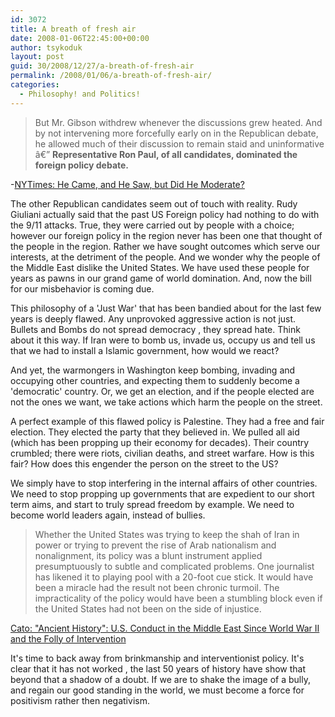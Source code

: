 ```yaml
---
id: 3072
title: A breath of fresh air
date: 2008-01-06T22:45:00+00:00
author: tsykoduk
layout: post
guid: 30/2008/12/27/a-breath-of-fresh-air
permalink: /2008/01/06/a-breath-of-fresh-air/
categories:
  - Philosophy! and Politics!
---
```

<blockquote>But Mr. Gibson withdrew whenever the discussions grew heated. And by not intervening more forcefully early on in the Republican debate, he allowed much of their discussion to remain staid and uninformative â€” <b>Representative Ron Paul, of all candidates, dominated the foreign policy debate.</b></blockquote>

<p>-<a href="http://www.nytimes.com/2008/01/06/us/politics/06watch.html?_r=1&#38;oref=slogin">NYTimes: He Came, and He Saw, but Did He Moderate?</a></p>
<!--more-->

<p>The other Republican candidates seem out of touch with reality. Rudy Giuliani actually said that the past US Foreign policy had nothing to do with the 9/11 attacks. True, they were carried out by people with a choice; however our foreign policy in the region never has been one that thought of the people in the region. Rather we have sought outcomes which serve our interests, at the detriment of the people. And we wonder why the people of the Middle East dislike the United States. We have used these people for years as pawns in our grand game of world domination. And, now the bill for our misbehavior is coming due.</p>


<p>This philosophy of a 'Just War' that has been bandied about for the last few years is deeply flawed. Any unprovoked aggressive action is not just. Bullets and Bombs do not spread democracy , they spread hate. Think about it this way. If Iran were to bomb us, invade us, occupy us and tell us that we had to install a Islamic government, how would we react?</p>


<p>And yet, the warmongers in Washington keep bombing, invading and occupying other countries, and expecting them to suddenly become a 'democratic' country.  Or, we get an election, and if the people elected are not the ones we want, we take actions which harm the people on the street.</p>


<p>A perfect example of this flawed policy is Palestine. They had a free and fair election. They elected the party that they believed in. We pulled all aid (which has been propping up their economy for decades). Their country crumbled; there were riots, civilian deaths, and street warfare. How is this fair? How does this engender the person on the street to the US?</p>


<p>We simply have to stop interfering in the internal affairs of other countries. We need to stop propping up governments that are expedient to our short term aims, and start to truly spread freedom by example. We need to become world leaders again, instead of bullies.</p>


<blockquote> Whether the United States was trying to keep the shah of Iran in power or trying to prevent the rise of Arab nationalism and nonalignment, its policy was a blunt instrument applied presumptuously to subtle and complicated problems. One journalist has likened it to playing pool with a 20-foot cue stick. It would have been a miracle had the result not been chronic turmoil. The impracticality of the policy would have been a stumbling block even if the United States had not been on the side of injustice.</blockquote>

<p><a href=â€ http://www.cato.org/pub_display.php?pub_id=1019&#38;full=1â€>Cato: "Ancient History": U.S. Conduct in the Middle East Since World War II and the Folly of Intervention</a></p>


<p>It's time to back away from brinkmanship and interventionist policy. It's clear that it has not worked , the last 50 years of history have show that beyond that a shadow of a doubt.  If we are to shake the image of a bully, and regain our good standing in the world, we must become a force for positivism rather then negativism.</p>